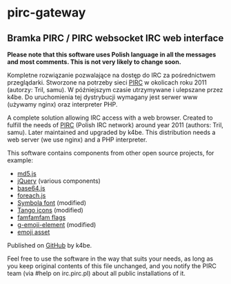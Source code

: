 # pirc-gateway
## Bramka PIRC / PIRC websocket IRC web interface
**Please note that this software uses Polish language in all the messages and most comments.
This is not very likely to change soon.**

Kompletne rozwiązanie pozwalające na dostęp do IRC za pośrednictwem przeglądarki.
Stworzone na potrzeby sieci [PIRC](https://pirc.pl/) w okolicach roku 2011 (autorzy: Tril, samu).
W późniejszym czasie utrzymywane i ulepszane przez k4be. Do uruchomienia tej dystrybucji wymagany jest serwer www (używamy nginx)
oraz interpreter PHP.

A complete solution allowing IRC access with a web browser. Created to fulfill the needs of [PIRC](https://pirc.pl/) (Polish IRC network)
around year 2011 (authors: Tril, samu). Later maintained and upgraded by k4be. This distribution needs a web server (we use nginx)
and a PHP interpreter.

This software contains components from other open source projects, for example:
- [md5.js](https://github.com/AndreasPizsa/md5-jkmyers)
- [jQuery](https://jquery.org/) (various components)
- [base64.js](https://github.com/bcko/tictactoe-react/tree/master/node_modules/js-base64)
- [foreach.js](https://developer.mozilla.org/en-US/docs/Web/JavaScript/Reference/Global_Objects/Array/forEach#Polyfill)
- [Symbola font](https://fontlibrary.org/en/font/symbola) (modified)
- [Tango icons](https://commons.wikimedia.org/wiki/Tango_icons) (modified)
- [famfamfam flags](http://www.famfamfam.com/lab/icons/flags/)
- [g-emoji-element](https://github.com/github/g-emoji-element) (modified)
- [emoji asset](https://github.com/rodrigopolo/emoji-assets/tree/master/Microsoft/40)

Published on [GitHub](https://github.com/k4bek4be/pirc-gateway/) by k4be.

Feel free to use the software in the way that suits your needs, as long as you keep original contents of this file unchanged, and you notify the PIRC team (via #help on irc.pirc.pl) about all public installations of it.
